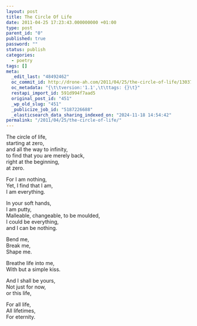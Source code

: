 ```yaml
---
layout: post
title: The Circle Of Life
date: 2011-04-25 17:23:43.000000000 +01:00
type: post
parent_id: "0"
published: true
password: ""
status: publish
categories:
  - poetry
tags: []
meta:
  _edit_last: "48492462"
  oc_commit_id: http://drone-ah.com/2011/04/25/the-circle-of-life/1303752225
  oc_metadata: "{\t\tversion:'1.1',\t\ttags: {}\t}"
  restapi_import_id: 591d994f7aad5
  original_post_id: "451"
  _wp_old_slug: "451"
  _publicize_job_id: "5187226688"
  _elasticsearch_data_sharing_indexed_on: "2024-11-18 14:54:42"
permalink: "/2011/04/25/the-circle-of-life/"
---
```


The circle of life,\
starting at zero,\
and all the way to infinity,\
to find that you are merely back,\
right at the beginning,\
at zero.

For I am nothing,\
Yet, I find that I am,\
I am everything.

In your soft hands,\
I am putty,\
Malleable, changeable, to be moulded,\
I could be everything,\
and I can be nothing.

Bend me,\
Break me,\
Shape me.

Breathe life into me,\
With but a simple kiss.

And I shall be yours,\
Not just for now,\
or this life,

For all life,\
All lifetimes,\
For eternity.
